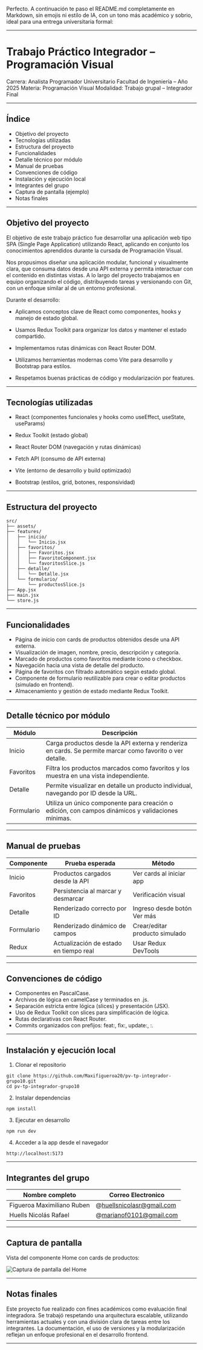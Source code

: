 Perfecto. A continuación te paso el README.md completamente en Markdown, sin emojis ni estilo de IA, con un tono más académico y sobrio, ideal para una entrega universitaria formal:

---

# Trabajo Práctico Integrador – Programación Visual

Carrera: Analista Programador Universitario
Facultad de Ingeniería – Año 2025
Materia: Programación Visual
Modalidad: Trabajo grupal – Integrador Final

---

## Índice

- Objetivo del proyecto
- Tecnologías utilizadas
- Estructura del proyecto
- Funcionalidades
- Detalle técnico por módulo
- Manual de pruebas
- Convenciones de código
- Instalación y ejecución local
- Integrantes del grupo
- Captura de pantalla (ejemplo)
- Notas finales

---

## Objetivo del proyecto

El objetivo de este trabajo práctico fue desarrollar una aplicación web tipo SPA (Single Page Application) utilizando React, aplicando en conjunto los conocimientos aprendidos durante la cursada de Programación Visual.

Nos propusimos diseñar una aplicación modular, funcional y visualmente clara, que consuma datos desde una API externa y permita interactuar con el contenido en distintas vistas. A lo largo del proyecto trabajamos en equipo organizando el código, distribuyendo tareas y versionando con Git, con un enfoque similar al de un entorno profesional.

Durante el desarrollo:

- Aplicamos conceptos clave de React como componentes, hooks y manejo de estado global.

- Usamos Redux Toolkit para organizar los datos y mantener el estado compartido.

- Implementamos rutas dinámicas con React Router DOM.

- Utilizamos herramientas modernas como Vite para desarrollo y Bootstrap para estilos.

- Respetamos buenas prácticas de código y modularización por features.

---

## Tecnologías utilizadas

- React (componentes funcionales y hooks como useEffect, useState, useParams)

- Redux Toolkit (estado global)

- React Router DOM (navegación y rutas dinámicas)

- Fetch API (consumo de API externa)

- Vite (entorno de desarrollo y build optimizado)

- Bootstrap (estilos, grid, botones, responsividad)

---

## Estructura del proyecto

```
src/
├── assets/
├── features/
│   ├── inicio/
│   │   └── Inicio.jsx
│   ├── favoritos/
│   │   ├── Favoritos.jsx
│   │   ├── FavoritoComponent.jsx
│   │   └── favoritosSlice.js
│   ├── detalle/
│   │   └── Detalle.jsx
│   └── formulario/
│       └── productosSlice.js
├── App.jsx
├── main.jsx
└── store.js
```

---

## Funcionalidades

- Página de inicio con cards de productos obtenidos desde una API externa.
- Visualización de imagen, nombre, precio, descripción y categoría.
- Marcado de productos como favoritos mediante ícono o checkbox.
- Navegación hacia una vista de detalle del producto.
- Página de favoritos con filtrado automático según estado global.
- Componente de formulario reutilizable para crear o editar productos (simulado en frontend).
- Almacenamiento y gestión de estado mediante Redux Toolkit.

---

## Detalle técnico por módulo

| Módulo     | Descripción                                                                                               |
| ---------- | --------------------------------------------------------------------------------------------------------- |
| Inicio     | Carga productos desde la API externa y renderiza en cards. Se permite marcar como favorito o ver detalle. |
| Favoritos  | Filtra los productos marcados como favoritos y los muestra en una vista independiente.                    |
| Detalle    | Permite visualizar en detalle un producto individual, navegando por ID desde la URL.                      |
| Formulario | Utiliza un único componente para creación o edición, con campos dinámicos y validaciones mínimas.         |

---

## Manual de pruebas

| Componente | Prueba esperada                        | Método                         |
| ---------- | -------------------------------------- | ------------------------------ |
| Inicio     | Productos cargados desde la API        | Ver cards al iniciar app       |
| Favoritos  | Persistencia al marcar y desmarcar     | Verificación visual            |
| Detalle    | Renderizado correcto por ID            | Ingreso desde botón Ver más    |
| Formulario | Renderizado dinámico de campos         | Crear/editar producto simulado |
| Redux      | Actualización de estado en tiempo real | Usar Redux DevTools            |

---

## Convenciones de código

- Componentes en PascalCase.
- Archivos de lógica en camelCase y terminados en .js.
- Separación estricta entre lógica (slices) y presentación (JSX).
- Uso de Redux Toolkit con slices para simplificación de lógica.
- Rutas declarativas con React Router.
- Commits organizados con prefijos: feat:, fix:, update:, :.

---

## Instalación y ejecución local

1. Clonar el repositorio

```
git clone https://github.com/Maxifigueroa20/pv-tp-integrador-grupo10.git
cd pv-tp-integrador-grupo10
```

2. Instalar dependencias

```
npm install
```

3. Ejecutar en desarrollo

```
npm run dev
```

4. Acceder a la app desde el navegador

```
http://localhost:5173
```

---

## Integrantes del grupo

| Nombre completo            | Correo Electronico        |
| -------------------------- | ------------------------- |
| Figueroa Maximiliano Ruben | @huellsnicolasr@gmail.com |
| Huells Nicolás Rafael      | @marianof0101@gmail.com   |

---

## Captura de pantalla

Vista del componente Home con cards de productos:

![Captura de pantalla del Home](https://via.placeholder.com/900x500.png?text=Vista+de+productos)

---

## Notas finales

Este proyecto fue realizado con fines académicos como evaluación final integradora. Se trabajó respetando una arquitectura escalable, utilizando herramientas actuales y con una división clara de tareas entre los integrantes. La documentación, el uso de versiones y la modularización reflejan un enfoque profesional en el desarrollo frontend.

---
